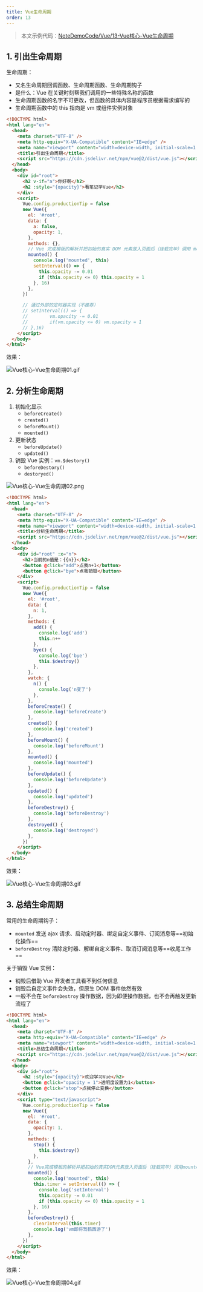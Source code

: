 ```yaml
---
title: Vue生命周期
order: 13
---
```


> 本文示例代码：[NoteDemoCode/Vue/13-Vue核心-Vue生命周期](https://github.com/zhf521/NoteDemoCode/tree/main/Vue/13-Vue核心-Vue生命周期)

## 1. 引出生命周期

生命周期：
+ 又名生命周期回调函数、生命周期函数、生命周期钩子  
+ 是什么：Vue 在关键时刻帮我们调用的一些特殊名称的函数  
+ 生命周期函数的名字不可更改，但函数的具体内容是程序员根据需求编写的  
+ 生命周期函数中的 this 指向是 vm 或组件实例对象

```html
<!DOCTYPE html>
<html lang="en">
  <head>
    <meta charset="UTF-8" />
    <meta http-equiv="X-UA-Compatible" content="IE=edge" />
    <meta name="viewport" content="width=device-width, initial-scale=1.0" />
    <title>引出生命周期</title>
    <script src="https://cdn.jsdelivr.net/npm/vue@2/dist/vue.js"></script>
  </head>
  <body>
    <div id="root">
      <h2 v-if="a">你好啊</h2>
      <h2 :style="{opacity}">看笔记学Vue</h2>
    </div>
    <script>
      Vue.config.productionTip = false
      new Vue({
        el: '#root',
        data: {
          a: false,
          opacity: 1,
        },
        methods: {},
        // Vue 完成模板的解析并把初始的真实 DOM 元素放入页面后（挂载完毕）调用 mounted
        mounted() {
          console.log('mounted', this)
          setInterval(() => {
            this.opacity -= 0.01
            if (this.opacity <= 0) this.opacity = 1
          }, 16)
        },
      })

      // 通过外部的定时器实现（不推荐）
      // setInterval(() => {
      // 		vm.opacity -= 0.01
      // 		if(vm.opacity <= 0) vm.opacity = 1
      // },16)
    </script>
  </body>
</html>
```

效果：

![Vue核心-Vue生命周期01.gif](https://zhf-picture.oss-cn-qingdao.aliyuncs.com/my-img/Vue核心-Vue生命周期01.gif)

## 2. 分析生命周期

1. 初始化显示
	+ `beforeCreate()`
	+ `created()`
	+ `beforeMount()`
	+ `mounted()`
2. 更新状态
	+ `beforeUpdate()`
	+ `updated()`
3. 销毁 Vue 实例：`vm.$destory()`
	+ `beforeDestory()`
	+ `destoryed()`

![Vue核心-Vue生命周期02.png](https://zhf-picture.oss-cn-qingdao.aliyuncs.com/my-img/Vue核心-Vue生命周期02.png)

```html
<!DOCTYPE html>
<html lang="en">
  <head>
    <meta charset="UTF-8" />
    <meta http-equiv="X-UA-Compatible" content="IE=edge" />
    <meta name="viewport" content="width=device-width, initial-scale=1.0" />
    <title>分析生命周期</title>
    <script src="https://cdn.jsdelivr.net/npm/vue@2/dist/vue.js"></script>
  </head>
  <body>
    <div id="root" :x="n">
      <h2>当前的n值是：{{n}}</h2>
      <button @click="add">点我n+1</button>
      <button @click="bye">点我销毁</button>
    </div>
    <script>
      Vue.config.productionTip = false
      new Vue({
        el: '#root',
        data: {
          n: 1,
        },
        methods: {
          add() {
            console.log('add')
            this.n++
          },
          bye() {
            console.log('bye')
            this.$destroy()
          },
        },
        watch: {
          n() {
            console.log('n变了')
          },
        },
        beforeCreate() {
          console.log('beforeCreate')
        },
        created() {
          console.log('created')
        },
        beforeMount() {
          console.log('beforeMount')
        },
        mounted() {
          console.log('mounted')
        },
        beforeUpdate() {
          console.log('beforeUpdate')
        },
        updated() {
          console.log('updated')
        },
        beforeDestroy() {
          console.log('beforeDestroy')
        },
        destroyed() {
          console.log('destroyed')
        },
      })
    </script>
  </body>
</html>
```

效果：

![Vue核心-Vue生命周期03.gif](https://zhf-picture.oss-cn-qingdao.aliyuncs.com/my-img/Vue核心-Vue生命周期03.gif)

## 3. 总结生命周期

常用的生命周期钩子：
+ `mounted` 发送 ajax 请求、启动定时器、绑定自定义事件、订阅消息等==初始化操作== 
+ `beforeDestroy` 清除定时器、解绑自定义事件、取消订阅消息等==收尾工作==

关于销毁 Vue 实例：
+ 销毁后借助 Vue 开发者工具看不到任何信息  
+ 销毁后自定义事件会失效，但原生 DOM 事件依然有效  
+ 一般不会在 `beforeDestroy` 操作数据，因为即便操作数据，也不会再触发更新流程了

```html
<!DOCTYPE html>
<html lang="en">
  <head>
    <meta charset="UTF-8" />
    <meta http-equiv="X-UA-Compatible" content="IE=edge" />
    <meta name="viewport" content="width=device-width, initial-scale=1.0" />
    <title>总结生命周期</title>
    <script src="https://cdn.jsdelivr.net/npm/vue@2/dist/vue.js"></script>
  </head>
  <body>
    <div id="root">
      <h2 :style="{opacity}">欢迎学习Vue</h2>
      <button @click="opacity = 1">透明度设置为1</button>
      <button @click="stop">点我停止变换</button>
    </div>
    <script type="text/javascript">
      Vue.config.productionTip = false
      new Vue({
        el: '#root',
        data: {
          opacity: 1,
        },
        methods: {
          stop() {
            this.$destroy()
          },
        },
        // Vue完成模板的解析并把初始的真实DOM元素放入页面后（挂载完毕）调用mounted
        mounted() {
          console.log('mounted', this)
          this.timer = setInterval(() => {
            console.log('setInterval')
            this.opacity -= 0.01
            if (this.opacity <= 0) this.opacity = 1
          }, 16)
        },
        beforeDestroy() {
          clearInterval(this.timer)
          console.log('vm即将驾鹤西游了')
        },
      })
    </script>
  </body>
</html>
```

效果：

![Vue核心-Vue生命周期04.gif](https://zhf-picture.oss-cn-qingdao.aliyuncs.com/my-img/Vue核心-Vue生命周期04.gif)
